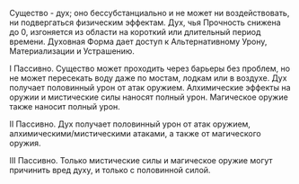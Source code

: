 Существо - дух; оно бессубстанциально и не может ни воздействовать, ни подвергаться физическим эффектам. Дух, чья Прочность снижена до 0, изгоняется из области на короткий или длительный период времени. Духовная Форма дает доступ к Альтернативному Урону, Материализации и Устрашению.

  

I Пассивно. Существо может проходить через барьеры без проблем, но не может пересекать воду даже по мостам, лодкам или в воздухе. Дух получает половинный урон от атак оружием. Алхимические эффекты на оружии и мистические силы наносят полный урон. Магическое оружие также наносит полный урон.

II Пассивно. Дух получает половинный урон от атак оружием, алхимическими/мистическими атаками, а также от магического оружия.

III Пассивно. Только мистические силы и магическое оружие могут причинить вред духу, и только с половинной силой.